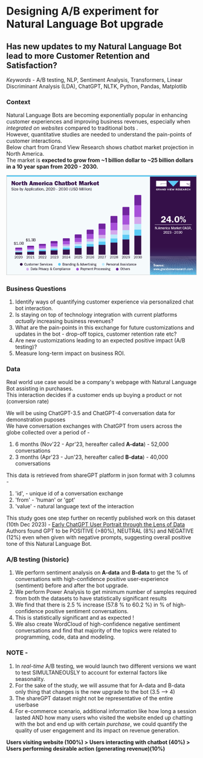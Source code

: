 # Designing A/B experiment for Natural Language Bot upgrade

## Has new updates to my Natural Language Bot lead to more Customer Retention and Satisfaction? 

_Keywords_ - A/B testing, NLP, Sentiment Analysis, Transformers, Linear Discriminant Analysis (LDA), ChatGPT, NLTK, Python, Pandas, Matplotlib <br>

### Context  

Natural Language Bots are becoming exponentially popular in enhancing customer experiences and improving business revenues, especially when _integrated on websites_ compared to traditional bots . <br>
However, quantitative studies are needed to understand the pain-points of customer interactions. <br>
Below chart from Grand View Research shows chatbot market projection in North America. <br>
The market is **expected to grow from ~1 billion dollar to ~25 billion dollars in a 10 year span from 2020 - 2030.** <br>

![](ex1.jpg) <br>

### Business Questions
1. Identify ways of quantifying customer experience via personalized chat bot interaction. <br>
2. Is staying on top of technology integration with current platforms _actually_ increasing business revenues? <br>
3. What are the pain-points in this exchange for future customizations and updates in the bot - drop-off topics, customer retention rate etc? <br>
4. Are new customizations leading to an expected positive impact (A/B testing)? <br>
5. Measure long-term impact on business ROI. <br>

### Data 
Real world use case would be a company's webpage with Natural Language Bot assisting in purchases. <br> 
This interaction decides if a customer ends up buying a product or not (conversion rate) <br>

We will be using ChatGPT-3.5 and ChatGPT-4 conversation data for demonstration puposes <br>
We have conversation exchanges with ChatGPT from users across the globe collected over a period of - 
1. 6 months (Nov'22 - Apr'23, hereafter called **A-data**) - 52,000 conversations 
2. 3 months (Apr'23 - Jun'23, hereafter called **B-data**) - 40,000 conversations

This data is retrieved from shareGPT platform in json format with 3 columns - 

1. 'id', - unique id of a conversation exchange
2. 'from' - 'human' or 'gpt'
3. 'value' - natural language text of the interaction 

This study goes one step further on recently published work on this dataset (10th Dec 2023) - [Early ChatGPT User Portrait through the Lens of Data](https://arxiv.org/pdf/2312.10078.pdf) <br>
Authors found GPT to be POSITIVE (>80%), NEUTRAL (8%) and NEGATIVE (12%) even when given with negative prompts, suggesting overall positive tone of this Natural Language Bot. <br>

### A/B testing (historic) 

1. We perform sentiment analysis on **A-data** and **B-data** to get the % of conversations with high-confidence positive user-experience (sentiment) before and after the bot upgrade.
2. We perform Power Analysis to get minimum number of samples required from both the datasets to have statistically significant results
3. We find that there is 2.5 % increase (57.8 % to 60.2 %) in % of high-confidence positive sentiment conversations.
4. This is statistically significant and as expected !
5. We also create WordCloud of high-confidence negative sentiment conversations and find that majority of the topics were related to programming, code, data and modeling.

### NOTE - 

1. In _real-time_ A/B testing, we would launch two different versions we want to test SIMULTANEOUSLY to account for external factors like seasonality.
2. For the sake of the study, we will assume that for A-data and B-data only thing that changes is the new upgrade to the bot (3.5 --> 4)
3. The shareGPT dataset might not be representative of the entire userbase
4. For e-commerce scenario, additional information like how long a session lasted AND how many users who visited the website ended up chatting with the bot and end up with certain _purchase_, we could quantify the quality of user engagement and its impact on revenue generation. 

**Users visiting website (100%) > Users interacting with chatbot (40%)  > Users performing desirable action (generating revenue)(10%)**
